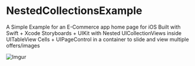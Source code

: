 # NestedCollectionsExample
A Simple Example for an E-Commerce app home page for iOS Built with Swift + Xcode Storyboards + UIKit  with Nested UICollectionViews inside UITableView Cells + UIPageControl in a container to slide and view multiple offers/images

![Imgur](https://imgur.com/6Sr4BvA.gif)
